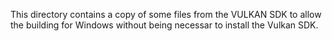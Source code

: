This directory contains a copy of some files
from the VULKAN SDK to allow the building 
for Windows without being necessar to
install the Vulkan SDK.


